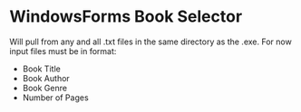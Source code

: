 # WindowsForms Book Selector
Will pull from any and all .txt files in the same directory as the .exe.
For now input files must be in format: 
- Book Title
- Book Author
- Book Genre
- Number of Pages

